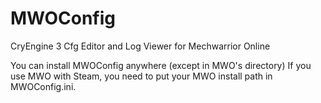 # MWOConfig
CryEngine 3 Cfg Editor and Log Viewer for Mechwarrior Online

You can install MWOConfig anywhere (except in MWO's directory) 
If you use MWO with Steam, you need to put your MWO install path in MWOConfig.ini.